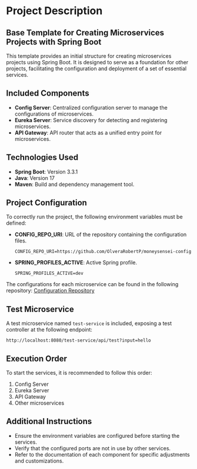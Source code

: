 
# Project Description

## Base Template for Creating Microservices Projects with Spring Boot

This template provides an initial structure for creating microservices projects using Spring Boot. It is designed to serve as a foundation for other projects, facilitating the configuration and deployment of a set of essential services.

## Included Components

- **Config Server**: Centralized configuration server to manage the configurations of microservices.
- **Eureka Server**: Service discovery for detecting and registering microservices.
- **API Gateway**: API router that acts as a unified entry point for microservices.

## Technologies Used

- **Spring Boot**: Version 3.3.1
- **Java**: Version 17
- **Maven**: Build and dependency management tool.

## Project Configuration

To correctly run the project, the following environment variables must be defined:

- **CONFIG_REPO_URI**: URL of the repository containing the configuration files.
  ```plaintext
  CONFIG_REPO_URI=https://github.com/OlveraRobertP/moneysensei-config
  ```
- **SPRING_PROFILES_ACTIVE**: Active Spring profile.
  ```plaintext
  SPRING_PROFILES_ACTIVE=dev
  ```

The configurations for each microservice can be found in the following repository:
[Configuration Repository](https://github.com/OlveraRobertP/moneysensei-config)

## Test Microservice

A test microservice named `test-service` is included, exposing a test controller at the following endpoint:
```plaintext
http://localhost:8080/test-service/api/test?input=hello
```

## Execution Order

To start the services, it is recommended to follow this order:

1. Config Server
2. Eureka Server
3. API Gateway
4. Other microservices

## Additional Instructions

- Ensure the environment variables are configured before starting the services.
- Verify that the configured ports are not in use by other services.
- Refer to the documentation of each component for specific adjustments and customizations.
